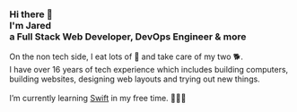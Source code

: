 <h3>Hi there 👋<br>I'm Jared<br> a Full Stack Web Developer, DevOps Engineer & more</h1
<h6>On the non tech side, I eat lots of 🍝 and take care of my two 🐕.<br>I have over 16 years of tech experience which includes building computers, building websites, designing web layouts and trying out new things.<br><br>I’m currently learning <a href="https://developer.apple.com/swift/">Swift</a> in my free time. 👨🏻‍💻</h6>



<!--
**HugeIRL/HugeIRL** is a ✨ _special_ ✨ repository because its `README.md` (this file) appears on your GitHub profile.

Here are some ideas to get you started:

- 🔭 I’m currently working on ...
- 🌱 I’m currently learning ...
- 👯 I’m looking to collaborate on ...
- 🤔 I’m looking for help with ...
- 💬 Ask me about ...
- 📫 How to reach me: ...
- 😄 Pronouns: ...
- ⚡ Fun fact: ...
-->
